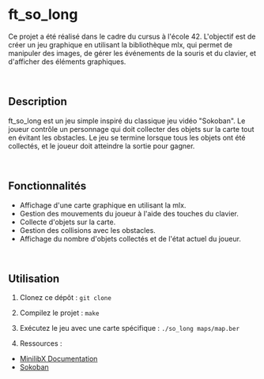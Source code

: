 # ft_so_long

Ce projet a été réalisé dans le cadre du cursus à l'école 42. L'objectif est de créer un jeu graphique en utilisant la bibliothèque mlx, qui permet de manipuler des images, de gérer les événements de la souris et du clavier, et d'afficher des éléments graphiques.

<br>

## Description

ft_so_long est un jeu simple inspiré du classique jeu vidéo "Sokoban". Le joueur contrôle un personnage qui doit collecter des objets sur la carte tout en évitant les obstacles. Le jeu se termine lorsque tous les objets ont été collectés, et le joueur doit atteindre la sortie pour gagner.

<br>

## Fonctionnalités

- Affichage d'une carte graphique en utilisant la mlx.
- Gestion des mouvements du joueur à l'aide des touches du clavier.
- Collecte d'objets sur la carte.
- Gestion des collisions avec les obstacles.
- Affichage du nombre d'objets collectés et de l'état actuel du joueur.

<br>

## Utilisation

1. Clonez ce dépôt :
`git clone `

2. Compilez le projet :
`make`

3. Exécutez le jeu avec une carte spécifique :
`./so_long maps/map.ber`

4. Ressources :
- [MinilibX Documentation](https://harm-smits.github.io/42docs/libs/minilibx/getting_started.html)
- [Sokoban](https://fr.wikipedia.org/wiki/Sokoban)
